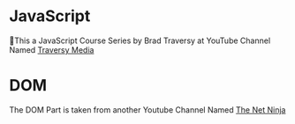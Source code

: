 # JavaScript
:tada:This a JavaScript Course Series by Brad Traversy at YouTube Channel Named [Traversy Media](https://www.youtube.com/channel/UC29ju8bIPH5as8OGnQzwJyA)

# DOM
The DOM Part is taken from another Youtube Channel Named [The Net Ninja](https://www.youtube.com/watch?v=FIORjGvT0kk&list=PL4cUxeGkcC9gfoKa5la9dsdCNpuey2s-V) 
